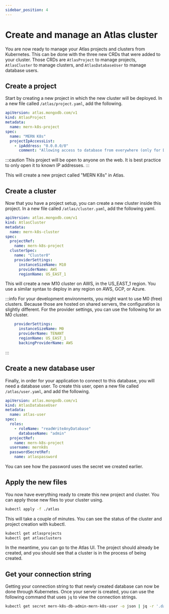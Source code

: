 ```yaml
---
sidebar_position: 4
---
```

# Create and manage an Atlas cluster

You are now ready to manage your Atlas projects and clusters from Kubernetes. This can be done with the three new CRDs that were added to your cluster. Those CRDs are `AtlasProject` to manage projects, `AtlasCluster` to manage clusters, and `AtlasDatabaseUser` to manage database users.

## Create a project

Start by creating a new project in which the new cluster will be deployed. In a new file called `/atlas/project.yaml`, add the following.

```yaml
apiVersion: atlas.mongodb.com/v1
kind: AtlasProject
metadata:
  name: mern-k8s-project
spec:
  name: "MERN K8s"
  projectIpAccessList:
    - ipAddress: "0.0.0.0/0"
      comment: "Allowing access to database from everywhere (only for Demo!)"
```

:::caution
This project will be open to anyone on the web. It is best practice to only open it to known IP addresses.
:::

This will create a new project called "MERN K8s" in Atlas.

## Create a cluster

Now that you have a project setup, you can create a new cluster inside this project. In a new file called `/atlas/cluster.yaml`, add the following yaml.

```yaml
apiVersion: atlas.mongodb.com/v1
kind: AtlasCluster
metadata:
  name: mern-k8s-cluster
spec:
  projectRef:
    name: mern-k8s-project
  clusterSpec:
    name: "Cluster0"
    providerSettings:
      instanceSizeName: M10
      providerName: AWS
      regionName: US_EAST_1
```

This will create a new M10 cluster on AWS, in the US_EAST_1 region. You use a similar syntax to deploy in any region on AWS, GCP, or Azure.

:::info
For your development environments, you might want to use M0 (free) clusters. Because those are hosted on shared servers, the configuration is slightly different. For the provider settings, you can use the following for an M0 cluster.

```yaml
    providerSettings:
      instanceSizeName: M0
      providerName: TENANT
      regionName: US_EAST_1
      backingProviderName: AWS
```
:::

## Create a new database user

Finally, in order for your application to connect to this database, you will need a database user. To create this user, open a new file called `/atlas/user.yaml`, and add the following.

```yaml
apiVersion: atlas.mongodb.com/v1
kind: AtlasDatabaseUser
metadata:
  name: atlas-user
spec:
  roles:
    - roleName: "readWriteAnyDatabase"
      databaseName: "admin"
  projectRef:
    name: mern-k8s-project
  username: mernk8s
  passwordSecretRef:
    name: atlaspassword
```

You can see how the password uses the secret we created earlier.

## Apply the new files

You now have everything ready to create this new project and cluster. You can apply those new files to your cluster using.

```bash
kubectl apply -f ./atlas
```

This will take a couple of minutes. You can see the status of the cluster and project creation with kubectl.

```bash
kubectl get atlasprojects
kubectl get atlasclusters
```

In the meantime, you can go to the Atlas UI. The project should already be created, and you should see that a cluster is in the process of being created.

## Get your connection string

Getting your connection string to that newly created database can now be done through Kubernetes. Once your server is created, you can use the following command that uses `jq` to view the connection strings.

```bash
kubectl get secret mern-k8s-db-admin-mern-k8s-user -o json | jq -r '.data | with_entries(.value |= @base64d)'
```
